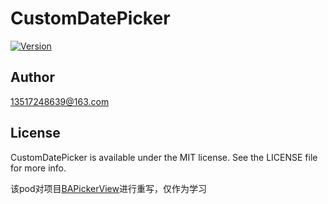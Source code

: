 # CustomDatePicker

[![Version](https://img.shields.io/cocoapods/v/CustomDatePicker.svg?style=flat)](http://cocoapods.org/pods/CustomDatePicker)


## Author

13517248639@163.com

## License

CustomDatePicker is available under the MIT license. See the LICENSE file for more info.

该pod对项目[BAPickerView](https://github.com/boai)进行重写，仅作为学习